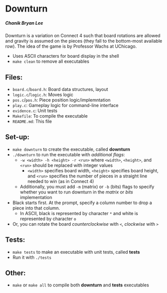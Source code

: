 # Downturn
##### Chanik Bryan Lee

Downturn is a variation on Connect 4 such that board rotations are allowed and
gravity is assumed on the pieces (they fall to the bottom-most available row).
The idea of the game is by Professor Wachs at UChicago.
 - Uses ASCII characters for board display in the shell
 - `make clean` to remove all executables

## Files:
 - `board.c`/`board.h`: Board data structures, layout
 - `logic.c`/`logic.h`: Moves logic
 - `pos.c`/`pos.h`: Piece position logic/implemntation
 - `play.c`: Gameplay logic for command-line interface
 - `evidence.c`: Unit tests
 - `Makefile`: To compile the executable
 - `README.md`: This file

## Set-up:
 - `make downturn` to create the executable, called **downturn**
 - `./downturn` to run the executable with *additional flags*:
   - `-w <width> -h <height> -r <run>` where `<width>`, `<height>`, and `<run>` should be replaced with integer values
     - `<width>` specifies board width, `<height>` specifies board height,
       and `<run>` specifies the number of pieces in a straight line needed to win (as in Connect 4)
   - Additionally, you must add `-m` (matrix) or `-b` (bits) flags to specify whether you 
     want to run downturn in the *matrix* or *bits* implementation
 - Black starts first. At the prompt, specify a column number to drop a piece into that column.
   - In ASCII, black is represented by character `*` and white is represented by character `o`
 - Or, you can rotate the board *counterclockwise* with `<`, *clockwise* with `>`

## Tests:
 - `make tests` to make an executable with unit tests, called **tests**
 - Run it with `./tests`

## Other:
  - `make` or `make all` to compile both **downturn** and **tests** executables
